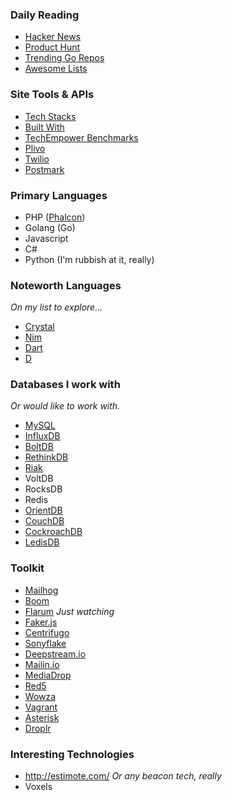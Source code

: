 
### Daily Reading

* [Hacker News](https://news.ycombinator.com/)
* [Product Hunt](http://www.producthunt.com/)
* [Trending Go Repos](https://github.com/trending?l=go)
* [Awesome Lists](https://github.com/sindresorhus/awesome)

### Site Tools & APIs

* [Tech Stacks](http://techstacks.io/)
* [Built With](http://builtwith.com/)
* [TechEmpower Benchmarks](https://www.techempower.com/benchmarks/)
* [Plivo](https://www.plivo.com/)
* [Twilio](https://www.twilio.com/)
* [Postmark](https://postmarkapp.com/)

### Primary Languages

* PHP ([Phalcon](https://phalconphp.com/en/))
* Golang (Go)
* Javascript
* C#
* Python (I'm rubbish at it, really)

### Noteworth Languages
_On my list to explore..._ 

* [Crystal](http://crystal-lang.org/)
* [Nim](http://nim-lang.org/)
* [Dart](https://www.dartlang.org/)
* [D](http://dlang.org/)

### Databases I work with
_Or would like to work with._ 

* [MySQL](http://www.mysql.com/)
* [InfluxDB](http://influxdb.com/)
* [BoltDB](https://github.com/boltdb/bolt)
* [RethinkDB](http://rethinkdb.com/)
* [Riak](http://basho.com/)
* VoltDB
* RocksDB
* Redis
* [OrientDB](http://orientdb.com/orientdb/)
* [CouchDB](http://couchdb.apache.org/)
* [CockroachDB](https://github.com/cockroachdb/cockroach)
* [LedisDB](http://ledisdb.com/)

### Toolkit

* [Mailhog](https://github.com/mailhog/MailHog)
* [Boom](https://github.com/rakyll/boom)
* [Flarum](https://github.com/flarum/flarum) _Just watching_
* [Faker.js](https://github.com/Marak/faker.js)
* [Centrifugo](https://github.com/centrifugal/centrifugo)
* [Sonyflake](https://github.com/sony/sonyflake)
* [Deepstream.io](https://github.com/hoxton-one/deepstream.io)
* [Mailin.io](http://mailin.io/)
* [MediaDrop](http://mediadrop.net/)
* [Red5](https://github.com/Red5/red5-server)
* [Wowza](http://www.wowza.com/)
* [Vagrant](https://www.vagrantup.com/)
* [Asterisk](http://www.asterisk.org/)
* [Droplr](http://droplr.com/)

### Interesting Technologies
* http://estimote.com/ _Or any beacon tech, really_
* Voxels
